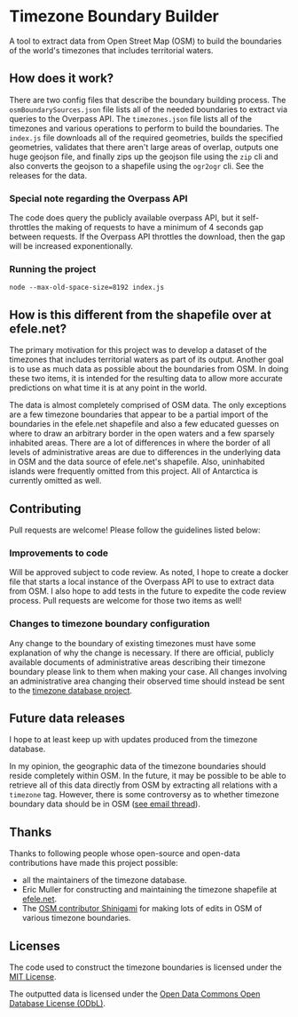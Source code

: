 # Timezone Boundary Builder

A tool to extract data from Open Street Map (OSM) to build the boundaries of the world's timezones that includes territorial waters.

## How does it work?

There are two config files that describe the boundary building process.  The `osmBoundarySources.json` file lists all of the needed boundaries to extract via queries to the Overpass API.  The `timezones.json` file lists all of the timezones and various operations to perform to build the boundaries.  The `index.js` file downloads all of the required geometries, builds the specified geometries, validates that there aren't large areas of overlap, outputs one huge geojson file, and finally zips up the geojson file using the `zip` cli and also converts the geojson to a shapefile using the `ogr2ogr` cli.  See the releases for the data.

### Special note regarding the Overpass API

The code does query the publicly available overpass API, but it self-throttles the making of requests to have a minimum of 4 seconds gap between requests.  If the Overpass API throttles the download, then the gap will be increased exponentionally.

### Running the project

```shell
node --max-old-space-size=8192 index.js
```

## How is this different from the shapefile over at efele.net?

The primary motivation for this project was to develop a dataset of the timezones that includes territorial waters as part of its output.  Another goal is to use as much data as possible about the boundaries from OSM.  In doing these two items, it is intended for the resulting data to allow more accurate predictions on what time it is at any point in the world.  

The data is almost completely comprised of OSM data.  The only exceptions are a few timezone boundaries that appear to be a partial import of the boundaries in the efele.net shapefile and also a few educated guesses on where to draw an arbitrary border in the open waters and a few sparsely inhabited areas.  There are a lot of differences in where the border of all levels of administrative areas are due to differences in the underlying data in OSM and the data source of efele.net's shapefile.  Also, uninhabited islands were frequently omitted from this project.  All of Antarctica is currently omitted as well.

## Contributing

Pull requests are welcome!  Please follow the guidelines listed below:

### Improvements to code

Will be approved subject to code review.  As noted, I hope to create a docker file that starts a local instance of the Overpass API to use to extract data from OSM.  I also hope to add tests in the future to expedite the code review process.  Pull requests are welcome for those two items as well!

### Changes to timezone boundary configuration

Any change to the boundary of existing timezones must have some explanation of why the change is necessary.  If there are official, publicly available documents of administrative areas describing their timezone boundary please link to them when making your case.  All changes involving an administrative area changing their observed time should instead be sent to the [timezone database project](https://www.iana.org/time-zones).

## Future data releases

I hope to at least keep up with updates produced from the timezone database.

In my opinion, the geographic data of the timezone boundaries should reside completely within OSM.  In the future, it may be possible to be able to retrieve all of this data directly from OSM by extracting all relations with a `timezone` tag.  However, there is some controversy as to whether timezone boundary data should be in OSM ([see email thread](https://lists.openstreetmap.org/pipermail/talk-us/2016-May/thread.html#16331)).

## Thanks

Thanks to following people whose open-source and open-data contributions have made this project possible:

- all the maintainers of the timezone database.  
- Eric Muller for constructing and maintaining the timezone shapefile at [efele.net](http://efele.net/maps/tz/world/).  
- The [OSM contributor Shinigami](https://www.openstreetmap.org/user/Shinigami) for making lots of edits in OSM of various timezone boundaries.

## Licenses

The code used to construct the timezone boundaries is licensed under the [MIT License](https://opensource.org/licenses/MIT).

The outputted data is licensed under the [Open Data Commons Open Database License (ODbL)](http://opendatacommons.org/licenses/odbl/).
